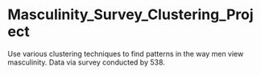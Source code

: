 # Masculinity_Survey_Clustering_Project
 Use various clustering techniques to find patterns in the way men view masculinity. Data via survey conducted by 538.
